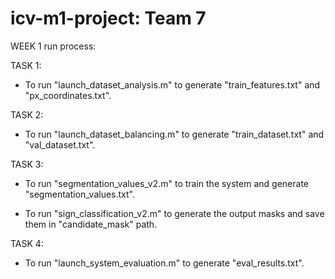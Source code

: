 # icv-m1-project: Team 7
WEEK 1 run process:

TASK 1: 

- To run "launch_dataset_analysis.m" to generate "train_features.txt" and "px_coordinates.txt".

TASK 2: 

- To run "launch_dataset_balancing.m" to generate "train_dataset.txt" and "val_dataset.txt".

TASK 3: 

- To run "segmentation_values_v2.m" to train the system and generate "segmentation_values.txt".

- To run "sign_classification_v2.m" to generate the output masks and save them in "candidate_mask" path.
        
TASK 4: 

- To run "launch_system_evaluation.m" to generate "eval_results.txt".
